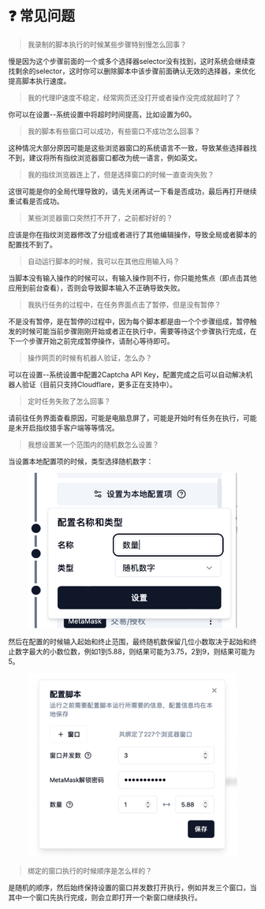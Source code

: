 # ❓ 常见问题

> 我录制的脚本执行的时候某些步骤特别慢怎么回事？

慢是因为这个步骤前面的一个或多个选择器selector没有找到，这时系统会继续查找剩余的selector，这时你可以删除脚本中该步骤前面确认无效的选择器，来优化提高脚本执行速度。

> 我的代理IP速度不稳定，经常网页还没打开或者操作没完成就超时了？

你可以在设置--系统设置中将超时时间提高，比如设置为60。

> 我的脚本有些窗口可以成功，有些窗口不成功怎么回事？

这种情况大部分原因可能是这些浏览器窗口的系统语言不一致，导致某些选择器找不到，建议将所有指纹浏览器窗口都改为统一语言，例如英文。

> 我的指纹浏览器连上了，但是选择窗口的时候一直查询失败？

这很可能是你的全局代理导致的，请先关闭再试一下看是否成功，最后再打开继续重试看是否成功。

> 某些浏览器窗口突然打不开了，之前都好好的？

应该是你在指纹浏览器修改了分组或者进行了其他编辑操作，导致全局或者脚本的配置找不到了。

> 自动运行脚本的时候，我可以在其他应用输入吗？

当脚本没有输入操作的时候可以，有输入操作则不行，你只能抢焦点（即点击其他应用到前台查看），否则会导致脚本输入不正确导致失败。

> 我执行任务的过程中，在任务界面点击了暂停，但是没有暂停？

不是没有暂停，是在暂停的过程中，因为每个脚本都是由一个个步骤组成，暂停触发的时候可能当前步骤刚刚开始或者正在执行中，需要等待这个步骤执行完成，在下一个步骤开始之前完成暂停操作，请耐心等待即可。

> 操作网页的时候有机器人验证，怎么办？

可以在设置--系统设置中配置2Captcha API Key，配置完成之后可以自动解决机器人验证（目前只支持Cloudflare，更多正在支持中）。

> 定时任务失败了怎么回事？

请前往任务界面查看原因，可能是电脑息屏了，可能是开始时有任务在执行，可能是未开启指纹猎手客户端等等情况。

> 我想设置某一个范围内的随机数怎么设置？

当设置本地配置项的时候，类型选择随机数字：

<figure><img src="../.gitbook/assets/WX20240310-004237@2x.png" alt=""><figcaption></figcaption></figure>

然后在配置的时候输入起始和终止范围，最终随机数保留几位小数取决于起始和终止数字最大的小数位数，例如1到5.88，则结果可能为3.75，2到9，则结果可能为5。

<figure><img src="../.gitbook/assets/WX20240310-004614@2x.png" alt=""><figcaption></figcaption></figure>

> 绑定的窗口执行的时候顺序是怎么样的？

是随机的顺序，然后始终保持设置的窗口并发数打开执行，例如并发三个窗口，当其中一个窗口先执行完成，则会立即打开一个新窗口继续执行。
